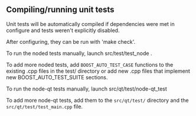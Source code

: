Compiling/running unit tests
------------------------------------

Unit tests will be automatically compiled if dependencies were met in configure
and tests weren't explicitly disabled.

After configuring, they can be run with 'make check'.

To run the noded tests manually, launch src/test/test_node .

To add more noded tests, add `BOOST_AUTO_TEST_CASE` functions to the existing
.cpp files in the test/ directory or add new .cpp files that
implement new BOOST_AUTO_TEST_SUITE sections.

To run the node-qt tests manually, launch src/qt/test/node-qt_test

To add more node-qt tests, add them to the `src/qt/test/` directory and
the `src/qt/test/test_main.cpp` file.
